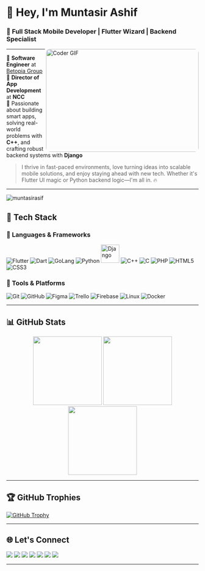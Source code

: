 # 👋 Hey, I'm Muntasir Ashif

### 🚀 Full Stack Mobile Developer | Flutter Wizard | Backend Specialist

<img align="right" src="https://cdn.dribbble.com/users/1025838/screenshots/6220885/devguy3.gif" height="270" width="400" alt="Coder GIF" style="border-radius: 10px;" />

---

🏢 **Software Engineer** at [Betopia Group](https://www.betopiagroup.com/)  
🎯 **Director of App Development** at **NCC**  
🧠 Passionate about building smart apps, solving real-world problems with **C++**, and crafting robust backend systems with **Django**

> I thrive in fast-paced environments, love turning ideas into scalable mobile solutions, and enjoy staying ahead with new tech. Whether it's Flutter UI magic or Python backend logic—I'm all in. 🔥

---
<p align="left"> <img src="https://komarev.com/ghpvc/?username=muntasirasif&label=Profile%20views&color=0e75b6&style=flat" alt="muntasirasif" /> </p>

## 🧰 Tech Stack

### 🔹 Languages & Frameworks
<p align="left">
  <img src="https://img.icons8.com/color/48/000000/flutter.png" alt="Flutter" />
  <img src="https://img.icons8.com/color/48/000000/dart.png" alt="Dart" />
  <img src="https://img.icons8.com/color/48/000000/golang.png" alt="GoLang" />
  <img src="https://img.icons8.com/color/48/000000/python.png" alt="Python" />
  <img src="https://cdn.jsdelivr.net/gh/devicons/devicon@latest/icons/django/django-plain-wordmark.svg" alt="Django" width="48" height="48"/>
  <img src="https://img.icons8.com/color/48/000000/c-plus-plus-logo.png" alt="C++" />
  <img src="https://img.icons8.com/color/48/000000/c-programming.png" alt="C" />
  <img src="https://img.icons8.com/officel/48/000000/php-logo.png" alt="PHP" />
  <img src="https://img.icons8.com/color/48/000000/html-5--v1.png" alt="HTML5" />
  <img src="https://img.icons8.com/color/48/000000/css3.png" alt="CSS3" />
</p>

### 🔹 Tools & Platforms
<p align="left">
  <img src="https://img.icons8.com/color/48/000000/git.png" alt="Git" />
  <img src="https://img.icons8.com/glyph-neue/48/github.png" alt="GitHub" />
  <img src="https://img.icons8.com/color/48/000000/figma--v1.png" alt="Figma" />
  <img src="https://img.icons8.com/color/48/000000/trello.png" alt="Trello" />
  <img src="https://img.icons8.com/color/48/000000/firebase.png" alt="Firebase" />
  <img src="https://img.icons8.com/color/48/000000/linux.png" alt="Linux" />
  <img src="https://img.icons8.com/fluency/48/docker.png" alt="Docker" />
</p>

---

## 📊 GitHub Stats

<div align="center">
  <img src="https://github-readme-stats.vercel.app/api?username=MuntasirAsif&show_icons=true&theme=dark&border_radius=10" height="180" />
  <img src="https://github-readme-streak-stats.herokuapp.com?user=MuntasirAsif&theme=dark&hide_border=false&date_format=M%20j%5B%2C%20Y%5D" height="180" />
  <img src="https://github-readme-stats.vercel.app/api/top-langs/?username=MuntasirAsif&layout=compact&theme=dark&langs_count=8" height="180" />
</div>

---

## 🏆 GitHub Trophies

<p align="left">
  <a href="https://github.com/ryo-ma/github-profile-trophy">
    <img src="https://github-profile-trophy.vercel.app/?username=MuntasirAsif&theme=onedark&margin-w=15&margin-h=15" alt="GitHub Trophy" />
  </a>
</p>

---

## 🌐 Let's Connect

<p align="left">
  <a href="https://www.youtube.com/@errorcode99official"><img src="https://img.shields.io/badge/YouTube-E60023?style=for-the-badge&logo=youtube&logoColor=white" /></a>
  <a href="https://www.linkedin.com/in/muhammad-muntasir-mahamud-ashif-2a6749200/"><img src="https://img.shields.io/badge/LinkedIn-0077B5?style=for-the-badge&logo=linkedin&logoColor=white" /></a>
  <a href="https://www.facebook.com/muntasir.sky.llc"><img src="https://img.shields.io/badge/Facebook-1877F2?style=for-the-badge&logo=facebook&logoColor=white" /></a>
  <a href="https://www.instagram.com/muntasirashif"><img src="https://img.shields.io/badge/Instagram-E4405F?style=for-the-badge&logo=instagram&logoColor=white" /></a>
  <a href="https://dev.to/muntasir_ashif_2f8e686325"><img src="https://img.shields.io/badge/Dev.to-0A0A0A?style=for-the-badge&logo=devdotto&logoColor=white" /></a>
  <a href="https://twitter.com/ashif_muntasir"><img src="https://img.shields.io/badge/Twitter-1DA1F2?style=for-the-badge&logo=twitter&logoColor=white" /></a>
  <a href="https://medium.com/@muntasirashifee"><img src="https://img.shields.io/badge/Medium-00AB6C?style=for-the-badge&logo=medium&logoColor=white" /></a>
</p>

---

<!-- Feel free to fork and personalize this README as you evolve! -->
